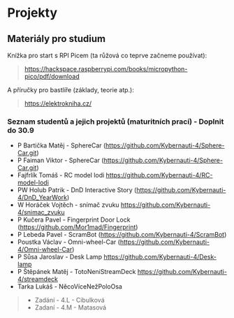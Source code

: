 # Projekty

## Materiály pro studium

Knížka pro start s RPI Picem (ta růžová co teprve začneme používat):
> <https://hackspace.raspberrypi.com/books/micropython-pico/pdf/download>

A příručky pro bastlíře (základy, teorie atp.):
> <https://elektrokniha.cz/>

### Seznam studentů a jejich projektů (maturitních prací) - Doplnit do 30.9

- P  Bartička Matěj - SphereCar (<https://github.com/Kybernauti-4/Sphere-Car.git>)
- P  Faiman Viktor - SphereCar (<https://github.com/Kybernauti-4/Sphere-Car.git>)
-    Fajfrlík Tomáš - RC model lodi <https://github.com/Kybernauti-4/RC-model-lodi>
- PW Holub Patrik - DnD Interactive Story (<https://github.com/Kybernauti-4/DnD_YearWork>)
- W  Horáček Vojtěch - snímač zvuku <https://github.com/Kybernauti-4/snimac_zvuku>
- P  Kučera Pavel - Fingerprint Door Lock (<https://github.com/Mor1mad/Fingerprint>)
- P  Lebeda Pavel - ScramBot (<https://github.com/Kybernauti-4/ScramBot>)
-    Poustka Václav - Omni-wheel-Car (<https://github.com/Kybernauti-4/Omni-wheel-Car>)
- P  Sůsa Jaroslav - Desk Lamp <https://github.com/Kybernauti-4/Desk-lamp>
- P  Štěpánek Matěj - TotoNeniStreamDeck <https://github.com/Kybernauti-4/streamdeck>
- Tarka Lukáš - NěcoVíceNežPoloOsa

> - Zadání - 4.L - Cibulková
> - Zadaní - 4.M - Matasová

